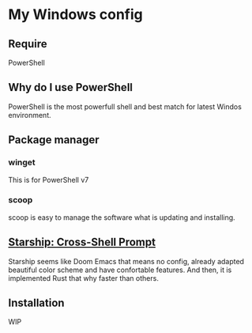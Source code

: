 # My Windows config

## Require
PowerShell

## Why do I use PowerShell
PowerShell is the most powerfull shell and best match for latest Windos environment.

## Package manager
### winget
This is for PowerShell v7
### scoop
scoop is easy to manage the software what is updating and installing.

## [Starship: Cross-Shell Prompt](https://starship.rs/)
Starship seems like Doom Emacs that means no config, already adapted beautiful color scheme and have confortable features. And then, it is implemented Rust that why faster than others.

## Installation
WIP
